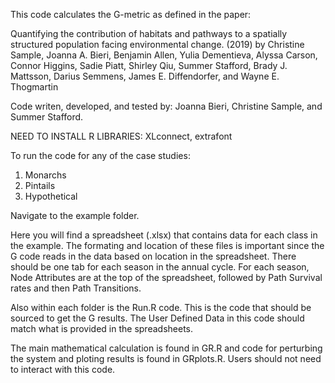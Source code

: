 This code calculates the G-metric as defined in the paper:

Quantifying the contribution of habitats and pathways to a spatially structured population facing environmental change. (2019)
by Christine Sample, Joanna A. Bieri, Benjamin Allen, Yulia Dementieva, Alyssa Carson, Connor Higgins, Sadie Piatt, Shirley Qiu, Summer Stafford, Brady J. Mattsson, Darius Semmens, James E. Diffendorfer, and Wayne E. Thogmartin

Code writen, developed, and tested by: Joanna Bieri, Christine Sample, and Summer Stafford.

NEED TO INSTALL R LIBRARIES: XLconnect, extrafont

To run the code for any of the case studies:

1. Monarchs
2. Pintails
3. Hypothetical

Navigate to the example folder.

Here you will find a spreadsheet (.xlsx) that contains data for each class in the example. The formating and location of these files is important since the G code reads in the data based on location in the spreadsheet. There should be one tab for each season in the annual cycle. For each season, Node Attributes are at the top of the spreadsheet, followed by Path Survival rates and then Path Transitions.

Also within each folder is the Run<speciesname>.R code. This is the code that should be sourced to get the G results. The User Defined Data in this code should match what is provided in the spreadsheets.

The main mathematical calculation is found in GR.R and code for perturbing the system and ploting results is found in GRplots.R. Users should not need to interact with this code.
